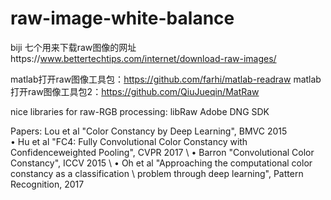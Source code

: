 # raw-image-white-balance
biji
七个用来下载raw图像的网址https://www.bettertechtips.com/internet/download-raw-images/

matlab打开raw图像工具包：https://github.com/farhi/matlab-readraw
matlab打开raw图像工具包2：https://github.com/QiuJueqin/MatRaw

nice libraries for raw-RGB processing:  libRaw    Adobe DNG SDK


Papers:
Lou et al "Color Constancy by Deep Learning", BMVC 2015  
• Hu et al "FC4: Fully Convolutional Color Constancy with Confidenceweighted Pooling", CVPR 2017 \\
• Barron "Convolutional Color Constancy", ICCV 2015 \\
• Oh et al "Approaching the computational color constancy as a classification \\
problem through deep learning", Pattern Recognition, 2017

